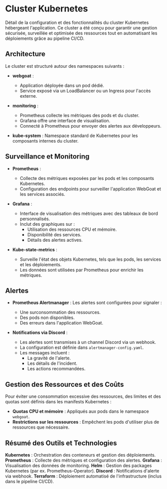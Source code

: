 # Cluster Kubernetes

Détail de la configuration et des fonctionnalités du cluster Kubernetes hébergeant l'application. Ce cluster a été conçu pour garantir une gestion sécurisée, surveillée et optimisée des ressources tout en automatisant les déploiements grâce au pipeline CI/CD.

## Architecture

Le cluster est structuré autour des namespaces suivants :  

- **webgoat** : 
    - Application déployée dans un pod dédié.  
    - Service exposé via un LoadBalancer ou un Ingress pour l'accès externe.  

- **monitoring** : 
    - Prometheus collecte les métriques des pods et du cluster.  
    - Grafana offre une interface de visualisation.  
    - Connecté à Prometheus pour envoyer des alertes aux développeurs.

- **kube-system** : Namespace standard de Kubernetes pour les composants internes du cluster.

## Surveillance et Monitoring

- **Prometheus** :
    - Collecte des métriques exposées par les pods et les composants Kubernetes.  
    - Configuration des endpoints pour surveiller l'application WebGoat et les services associés.  

- **Grafana** :
    - Interface de visualisation des métriques avec des tableaux de bord personnalisés.  
    - Inclut des graphiques sur :  
        - Utilisation des ressources CPU et mémoire.  
        - Disponibilité des services.  
        - Détails des alertes actives.

- **Kube-state-metrics** :
    - Surveille l'état des objets Kubernetes, tels que les pods, les services et les déploiements.  
    - Les données sont utilisées par Prometheus pour enrichir les métriques.

## Alertes

- **Prometheus Alertmanager** : Les alertes sont configurées pour signaler :  
    - Une surconsommation des ressources.  
    - Des pods non disponibles.  
    - Des erreurs dans l'application WebGoat.

- **Notifications via Discord** :
    - Les alertes sont transmises à un channel Discord via un webhook.  
    - La configuration est définie dans `alertmanager-config.yaml`.  
    - Les messages incluent :  
        - La gravité de l'alerte.  
        - Les détails de l'incident.  
        - Les actions recommandées.

## Gestion des Ressources et des Coûts

Pour éviter une consommation excessive des ressources, des limites et des quotas sont définis dans les manifests Kubernetes :  
- **Quotas CPU et mémoire** : Appliqués aux pods dans le namespace `webgoat`.  
- **Restrictions sur les ressources** : Empêchent les pods d'utiliser plus de ressources que nécessaire.

## Résumé des Outils et Technologies

**Kubernetes** : Orchestration des conteneurs et gestion des déploiements.
**Prometheus** : Collecte des métriques et configuration des alertes.
**Grafana** : Visualisation des données de monitoring.
**Helm** : Gestion des packages Kubernetes (par ex. Prometheus-Operator).
**Discord** : Notifications d'alerte via webhook.
**Terraform** : Déploiement automatisé de l'infrastructure (inclus dans le pipeline CI/CD).

